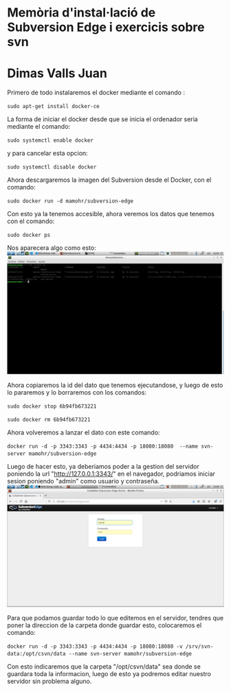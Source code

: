 # **Memòria d'instal·lació de Subversion Edge i exercicis sobre svn**
# Dimas Valls Juan

Primero de todo instalaremos el docker mediante el comando :

``sudo apt-get install docker-ce``

La forma de iniciar el docker desde que se inicia el ordenador seria mediante el comando:

``sudo systemctl enable docker``

y para cancelar esta opcion:

``sudo systemctl disable docker``

Ahora descargaremos la imagen del Subversion desde el Docker, con el comando:

``sudo docker run -d mamohr/subversion-edge``

Con esto ya la tenemos accesible, ahora veremos los datos que tenemos con el comando:

``sudo docker ps``

Nos aparecera algo como esto:
![](1.png)

Ahora copiaremos la id del dato que tenemos ejecutandose, y luego de esto lo pararemos y lo borraremos con los comandos:

``sudo docker stop 6b94fb673221``

``sudo docker rm 6b94fb673221``

Ahora volveremos a lanzar el dato con este comando:

``docker run -d -p 3343:3343 -p 4434:4434 -p 18080:18080  --name svn-server mamohr/subversion-edge``

Luego de hacer esto, ya deberiamos poder a la gestion del servidor poniendo la url "http://127.0.0.1:3343/" en el navegador, podriamos iniciar sesion poniendo "admin" como usuario y contraseña.
![](2.png)

Para que podamos guardar todo lo que editemos en el servidor, tendres que poner la direccion de la carpeta donde guardar esto, colocaremos el comando:

``docker run -d -p 3343:3343 -p 4434:4434 -p 18080:18080 -v /srv/svn-data:/opt/csvn/data --name svn-server mamohr/subversion-edge``

Con esto indicaremos que la carpeta "/opt/csvn/data" sea donde se guardara toda la informacion, luego de esto ya podremos editar nuestro servidor sin problema alguno.


